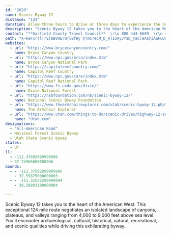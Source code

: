 ```yaml
---
id: "2020"
name: Scenic Byway 12
distance: "124"
duration: Allow three hours to drive or three days to experience the byway.
description: "Scenic Byway 12 takes you to the heart of the American West. This exceptional 124-mile route negotiates an isolated landscape of canyons, plateaus, and valleys ranging from 4,000 to 9,000 feet above sea level. You'll encounter archaeological, cultural, historical, natural, recreational, and scenic qualities while driving this exhilarating byway."
contact: "**Garfield County Travel Council**  \r\n 800-444-6689  \r\n 435-676-1160  \r\n [Send E-mail](mailto:travgar@color-country.net )  \r\n\r\n**[Wayne County Travel Council](http://www.capitolreef.org/)**  \r\n 800- 858-7951  \r\n 435-425-3930  \r\n [Send E-mail](mailto:info@capitolreef.org )  \r\n\r\n**[Dixie National Forest](http://www.fs.fed.us/r4/dixie/index.shtml)**  \r\n435-865-3700"
path: "k~keFxr{lTrE}bBVmErU{vBfHy`@TmC?eCM_D_A}IoAyJYaD_@aC[eAs@iAaFuDsBeCsAgCq@uBg@iCAaA@yBb@uCn@eBdFoIxB}EnBcHZsBLqAHgEGeBWuCq@mEAeBJgBR}@rBiHRwAJiBEmBOeAsAgFUyBNuJIqBi@uDEeA?gAHw@p@sCn@y@fAg@vIwAlCmBnAaB~@qCXsANeANcEl@iCx@sAhCcCt@kAr@eBlAsExBoEt@eBb@sBNqAx@wLz@eDfG}LlCmEvGiMlAkCjBsH|AuD`FaGnAwBh@{B^_DJ_HNcC\\qB~A{Ex@wAfAkA|HkGx@oAvEoIxAmBnA_A`HuCbAw@bDsDtCuEb@cAx@{Ct@aH`Dmd@xBk^vJoxAbAaIbAkGjLil@f]ecBrA{ElAiDbFcM~C_GjV{^vFmJbDaH~AgE~B{HvAeGrAiIx@_Ij`@wnE~@gH|@cFnByI~^mlA`B{E|Lc[tCuKlCgGn@gCT_CBmBsAsHUsIcB{H}@cIq@kEgEaRMu@GqCNoBx@mCbBgChBqAvLmDbCMvBF|Ex@tBG`KeFhBe@jCBrIhBfBHz@QlB_AdKgKz@s@bAa@~@WrCMbEZ`GdArBM|Aq@bCgBhCwArAmAt@gAvDsJXaATqAHaBEyBYgBwBsGSmAGyAFmBR_Bl@mBh@eAdDsD`DsCxEmF|AmB|FoSfVip@rBmEtBwCfC{BfFqDxCmApLoClCc@vEMrKx@lb@jE|GLlyAe@nAa@lAu@vHkQh@y@dAy@hBaA~OeDdBq@pCeBx@{@dBgClAmDx@_E`Igs@~@oDhAsBrCkC|HoF`EqBbCa@rDKfH?nOXrDVdp@vGvEDxD[bB_@rDwA|BmAfFmEtLgL`Ae@pA[|JsAhUgB~^ZrQ^hAAtAQv@Q~Ao@hCkB|ByCbC{F~CsItKk[n@_CvBaLnGoo@jBwNtA_IbVmhA\\cB`@uDA{DSkBi@kDeBsCkHkK_AkBmByF_@_Bs@oDo@aGUkIh@gbBcAsCm@cAy@g@u@YwHeBePoEezC}w@aHqBcBy@oDuCmAsAsA_CcZaq@gF{LwBmGa@mBSmBO}CCoDRyEx@aFzn@muBbCgMdLez@PeCE{Di@mCUm@_AsB}EyHi@mAo@eCaB{Je@_BcBaDmDaFiDsDsE{C}YkO}BaCiAkCc@uBo@cS_@wC_@gA{L_R{GqOqOy`@}AiDcCmDyAkAiBaAgGeC}GgDg@_@{@y@g@y@y@yBe@_CI_BBgCbDo\\H{BCaCUwC_@oCi_@azAeB}KUwEFoDv@uOCyFi@uEiGcX_@gCaAuNa@eCYq@_AyAqD{CsCmBuBaA}AeAgGeFiDaCmCkAmD{Bu@y@q@}A[mAo@sA]W_B{@oA_@sF_AwAg@gIyDi@e@Ua@Eq@JuCS{@[a@}@SuAEy@d@cB~Ee@r@iM`DmGr@}RxAsEPeCQmEqAsCsAsb@g^w]kYgCkBgFyC{YuKqn@qT{BkBgBmBcCkEsHwQcA{BsA_CmqBigD}BgDcCmCcDmC_CwAgBm@exAma@qEkBsHeEcCaBuN}MyBqAcQoIyCsBcB}AyBoCaCeFaLyXcB_H}EsZ}Fa]sCiKcYwu@uNw^}C{LgAaHa@yEO{Id@cW_@{Jy@mNy@eH_AcEmCcJwDgJ_EaLc@sBc@sDBmFn@mEr@gChEaHr@_Ch@iHNkIIoEOcBcBkIyCyJgAgC{ByCcDyCqHyC{GyAoBu@aF_CeOkI}IsDkIaB}a@}VsCsCkAsB_@mAmEcTo@{DwC_OaJy\\_@kBmA_[UyDo@uGi@eD_A{EyB_JaFgMu@uCkG_\\u@_DgDiMgIoVi@kDb@yRWoNa@gKm@gFwHoVu@{CiBuQgC{Oe@{GEqBN}TY{F_@_CqEcNc@qB[_DSmZHgGRqATqAlA{ClIoNlDsG`LkVfI}Qb@qBJoB^elAVwCxAmDj@{@fGsGlCgDx@sAtBuEpAyDbD{LhBgIrBsHtCuJ|Pk^~Ow[vEoHtA}A|BgBnp@me@pMaLfHiHnEsFvByElAgDfZ_aA~CwGfd@qv@hIoM`DkGnCqHfEaSXmDDsGOmDSsAqAaGm@mBcAqBoA{Byv@yjAyu@qjA}EaLoB{FgDcMoB{M]aEUyG}EoyA_@qOi@{MS_IRmo@TuBZ_AjAyA~@m@|EcAhBy@t@aAlBmEhAkAxAU|@?hAXdB~@lAXx@Dz@KzJmBbAcAh@aAHa@CqAOwAgGa]u@_A}@Ku@R_Al@s@n@c@l@Or@RxEOzBcCxJ_@Ri@E_@[Wk@KsDOkAo@sBgAuAyRuQe@o@[{@CeAHmAd@sAlBmCNy@Ck@Ug@e@W{BMa@SOWsBuImAyDcEoJ}DgGaGkGyCoCeCkB{Y{Pys@ga@gHeEi@e@s@{Aq@sDg@aA{@y@aCwAk@m@Uy@C}AZcE|E{OHeBQgAiB{DgAqBoAaBgAQ{@@sAVcC`Ck@pAyAxFaDvJ_@h@u@ZqHkB}E{A_AFs@Vs@Ei@SoA{AYQ[Cc@PaC~CaARgGaA_McDeA_@kEwCe@u@oAoCc@g@u@]}Bg@eACgB\\iAD_AWwGiGcBk@aGsAu@_@}@wAeAcAiDeCi@ScACgBVk@M_@[]{@a@oKOkBi@aB_@YqEmAeAe@gBkBi@Y}DaAmIkAwB_@YSq@m@m@qAU_AMqAFgBPgALeBMmA[y@cCgDmByAi@Wu@EiAJs@R_UlNm@l@wIhLiCpCwBdF{@vAy@n@kE`AkAd@}RrL}HpDcAViBFwA[iAgAcDwEu@m@yAs@_C]mAHqFlBuAr@aH~A}CjAoC~AaJdImBpB_B`AmBbAqLzD}AdAiG~G}AvC_@d@e@d@aCbAeAx@Y^_A|BY\\wDXuAr@gBvAuBb@uEh@oB~@y@r@_E`GgFnI{CdGu@x@}Az@eBp@aMfD}EfCsC|BoP|Kmu@`i@}GjEkF~B}[jKcD|AyCdCwBhCeBdDoQ`_@uXhe@uA`ByB~AsBx@qCf@_h@lB}@IgH_C_AI_APYLaChCk@\\sB~@s@Ae@Y_@g@_@yAYk@i@e@wDw@i@i@O]KgAN}An@sBbAyAdBoAx@eA`CgHrA_CdAkAvGiE`GmFXm@Je@HeB_@gBYc@kIcG_DmBgA_@sAJuElBaElByExCaBCoBg@}@k@a@a@Ys@s@eCyDgc@i@mEY_Ae@}@cAgAsFsBcByAs@{A]cBFkQG{o@G_AYy@y@y@_@KmAKkLByFcA}CS{JEgd@HcGRkc@lCgARsGlB}e@hPiCbAqHpFcDdAwEjAcC^{Jd@eBRia@nJcCDiAKkMgBiEEaBHoDh@id@tMgF|@{Hj@gJUsDa@cGqAqDgAo`@}NiCy@oASkj@iB{k@{Aw^s@_Cc@wGsCmB[iAD}U`CoBJc@Ey@_@UY]s@KaBNoA^u@b@_@x@YbCSnAo@jAcBf@qBTuHXeBn@sAtAqB`@oADqBY{C]sCg@_B}DuGgAkAuBeAoIeDgI{Bk@WcAaAe@y@c@gBo@yLS_By@uBiA_BmKuLwB{BiEmDcAiAi@y@i@sAoAiEwAqB{@u@sBw@iBMgEN_CYaAi@uAeBm@yAW}AqCeRKsA?gAJkArCgNv@eBlFiI~@mB^kB@yBKaAe@}AcCuGs@sAo@y@kEmCu@m@i@y@k@cBO{BJ}WEm@]gBkB}FWsB?aALgB~@sIHmAEkASqA_@aAm@aAuMaQe@aAO_ACeB`@gBjDeFh@aAX_AbAuHCkBUyAcFiQm@mCGeCJmKEcBO}@o@aCcDyHa@s@{AyAcQ{JyAeAe@s@i@wA_BoGg@aAo@k@k@]wCo@sBEeBRqA?uAMoAY}@y@o@mBe@}@gBkBeAc@qCe@i@SqAcAc@g@_@y@o@wBMmAA}FIwA}AgGe@{Dg@iBu@oAiAy@gHeC_Dg@sAyAyAwEwBwE_DgEo@eBg@gC}BcGuAkMcAkG{@uByA_Bko@uX{DoB_AQiAGu@Lg@PaPnLm@P_AFoACo@IsMqDeAm@_B_Bo@gAmBwEc@i@uAeAsASs@?y@R_CjAoBfBkDbEeBjA}Bx@mE\\iBz@iAVoNYyA`@cEpBqIfB_ALcBAsCi@iAAyCr@sBv@{D`Dy@~@_@dAElAh@xDHbBChBOfBe@fBgCdEs@`C_@l@i@j@wGrE_A^{@JwPr@oI~BsNhC[?cAM}@_@sEmEsH_H}@o@i@SsBOsA\\_Aj@oBfBy@lBm@dCYxBB|Dc@rDq@~KOp@S`@o@d@i@Ls@?y@[}BkBe@W_ASyAPwDtByB|Ae@r@}@`DU`@y@j@gBEcGm@oAa@_@YkEwF{@yAmD}HgDkIo@gAsBmBwDgBe@q@o@sB_@y@i@m@oA]iL{@eCmAy@Q_@@qA^iAdAoArBuBfEs@|@u@Zy@Jm@Gu@YaAeAmE{N{AmEgAgA_C}Ac@g@a@qAGy@FgCz@iM[_Bs@sAuAy@y@Mm@DeAf@cCzB}@RmADiDcAk@EsAHcAAmDk@mD{@cB_BaAgBm@sAk@cDcAyBy@cAs@k@}Ae@{ADc@Rs@j@kAxAs@tAsExLwBlCyAdAmAf@oAXcCLeAGmAk@[a@o@yAm@k@i@WmGy@sGmBaAA_DJ}DEe@Ky@m@}DwEy@[cACmBb@{QzGsDfAcANsNl@w@QeMsEwBM}FFy@Go@YwGuEcAWeADy@`@m@p@Qd@gBlI_DbIaC~Gk@x@YN_A\\sAKsCgByAGs@Li@^uAdB]T_Dp@qDd@yADyFiAmBGyAZyBvAcAZqDGu@Do@PqJfGmBLsCg@uAL{JhHmFpCs@j@eHzLg@lBs@`He@fAc@r@YV}Ap@iFl@w@R{@d@gKzIgB~@k@LoHj@cAl@oCxCcAr@iAd@[JiA?iAQyAg@mAKy@LcAr@yGrIwCnC_B^uGOeAXcGzEyA~AwCfE_BdAsAr@_AXcCFgBE{A]mCqA_NsHoAk@yA[_AEaBJ{QbFiBDw@GgGgBiGw@o@_@qDuDoBeAoNgDuIeDeEy@qFBaMr@mD`@iCj@m@@eAMs`@oQuAaA}GmHcBsAgA_@uAMiACo@LgBr@kA|@wW~UcCjDo@dBm@rCYlBElFx@d[EzAo@bD}@~A}HhJyBxCgB~CeM|XgLr]mBlEoS~^oAdBqCdCsCz@iCDgCKiHJgEm@_B?eY|DgLjDyCd@}BScXsKuCu@yBc@_GYaFg@w[qGiBGmBVsS`EuBr@kBlAaSh^mDtFyMpPuOrS_BzCkDxHq@rC}AnK[xAcArC_AjBi@l@i@L}DBwBKiYeE}@Be@LiC~AoOhLiBrBeJbNiAvAu@l@cBz@eGhB_EN"
websites:
  - url: "https://www.brycecanyoncountry.com/"
    name: Bryce Canyon Country
  - url: "https://www.nps.gov/brca/index.htm"
    name: Bryce Canyon National Park
  - url: "https://capitolreefcountry.com/"
    name: Capitol Reef Country
  - url: "https://www.nps.gov/care/index.htm"
    name: Capitol Reef National Park
  - url: "https://www.fs.usda.gov/dixie/"
    name: Dixie National Forest
  - url: "https://nsbfoundation.com/nb/scenic-byway-12/"
    name: National Scenic Byway Foundation
  - url: "https://www.thearmchairexplorer.com/utah/scenic-byway-12.php"
    name: The Armchair Explorer
  - url: "https://www.utah.com/things-to-do/scenic-drives/highway-12-scenic-byway/"
    name: "Utah.com"
designations:
  - "All-American Road"
  - National Forest Scenic Byway
  - Utah State Scenic Byway
states:
  - UT
ll:
  - -112.37692999999996
  - 37.74966000000006
bounds:
  - - -112.37692999999996
    - 37.55875000000003
  - - -111.32533299999994
    - 38.29893100000004

---
```


Scenic Byway 12 takes you to the heart of the American West. This exceptional 124 mile route negotiates an isolated landscape of canyons, plateaus, and valleys ranging from 4,000 to 9,000 feet above sea level. You'll encounter archaeological, cultural, historical, natural, recreational, and scenic qualities while driving this exhilarating byway.
